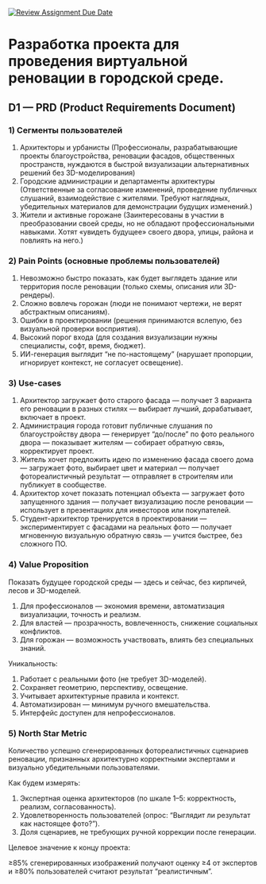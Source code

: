 [![Review Assignment Due Date](https://classroom.github.com/assets/deadline-readme-button-22041afd0340ce965d47ae6ef1cefeee28c7c493a6346c4f15d667ab976d596c.svg)](https://classroom.github.com/a/_sZciJPS)

# Разработка проекта для проведения виртуальной реновации в городской среде.

## D1 — PRD (Product Requirements Document)

### 1) Сегменты пользователей
1. Архитекторы и урбанисты (Профессионалы, разрабатывающие проекты благоустройства, реновации фасадов, общественных пространств, нуждаются в быстрой визуализации альтернативных решений без 3D-моделирования)
2. Городские администрации и департаменты архитектуры (Ответственные за согласование изменений, проведение публичных слушаний, взаимодействие с жителями. Требуют наглядных, убедительных материалов для демонстрации будущих изменений.)
3. Жители и активные горожане (Заинтересованы в участии в преобразовании своей среды, но не обладают профессиональными навыками. Хотят «увидеть будущее» своего двора, улицы, района и повлиять на него.)

### 2) Pain Points (основные проблемы пользователей)
1. Невозможно быстро показать, как будет выглядеть здание или территория после реновации (только схемы, описания или 3D-рендеры).
2. Сложно вовлечь горожан (люди не понимают чертежи, не верят абстрактным описаниям).
3. Ошибки в проектировании (решения принимаются вслепую, без визуальной проверки восприятия).
4. Высокий порог входа (для создания визуализации нужны специалисты, софт, время, бюджет).
5. ИИ-генерация выглядит “не по-настоящему” (нарушает пропорции, игнорирует контекст, не согласует освещение).

### 3) Use-cases
1. Архитектор загружает фото старого фасада — получает 3 варианта его реновации в разных стилях — выбирает лучший, дорабатывает, включает в проект.
2. Администрация города готовит публичные слушания по благоустройству двора — генерирует “до/после” по фото реального двора — показывает жителям — собирает обратную связь, корректирует проект.
3. Житель хочет предложить идею по изменению фасада своего дома — загружает фото, выбирает цвет и материал — получает фотореалистичный результат — отправляет в строителям или публикует в сообществе.
4. Архитектор хочет показать потенциал объекта — загружает фото запущенного здания — получает визуализацию после реновации — использует в презентациях для инвесторов или покупателей.
5. Студент-архитектор тренируется в проектировании — экспериментирует с фасадами на реальных фото — получает мгновенную визуальную обратную связь — учится быстрее, без сложного ПО.

### 4) Value Proposition
Показать будущее городской среды — здесь и сейчас, без кирпичей, лесов и 3D-моделей. 

1. Для профессионалов — экономия времени, автоматизация визуализации, точность и реализм.
2. Для властей — прозрачность, вовлеченность, снижение социальных конфликтов.
3. Для горожан — возможность участвовать, влиять без специальных знаний.

Уникальность:
1. Работает с реальными фото (не требует 3D-моделей).
2. Сохраняет геометрию, перспективу, освещение.
3. Учитывает архитектурные правила и контекст.
4. Автоматизирован — минимум ручного вмешательства.
5. Интерфейс доступен для непрофессионалов.

### 5) North Star Metric
Количество успешно сгенерированных фотореалистичных сценариев реновации, признанных архитектурно корректными экспертами и визуально убедительными пользователями. 

Как будем измерять:
1. Экспертная оценка архитекторов (по шкале 1–5: корректность, реализм, согласованность).
2. Удовлетворенность пользователей (опрос: “Выглядит ли результат как настоящее фото?”).
3. Доля сценариев, не требующих ручной коррекции после генерации.

Целевое значение к концу проекта:

≥85% сгенерированных изображений получают оценку ≥4 от экспертов и ≥80% пользователей считают результат “реалистичным”.
